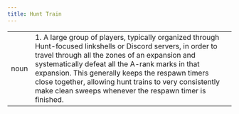 ```yaml
---
title: Hunt Train
---
```

| | |
|---|---|
| noun | 1.  	A large group of players, typically organized through Hunt-focused linkshells or Discord servers, in order to travel through all the zones of an expansion and systematically defeat all the A-rank marks in that expansion. This generally keeps the respawn timers close together, allowing hunt trains to very consistently make clean sweeps whenever the respawn timer is finished.	|